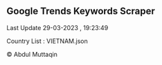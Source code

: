 

## Google Trends Keywords Scraper 
 
Last Update 29-03-2023 , 19:23:49

Country List :
VIETNAM.json



© Abdul Muttaqin 
